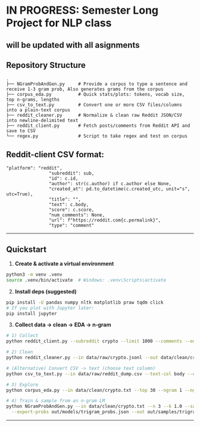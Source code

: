 # IN PROGRESS: Semester Long Project for NLP class
## will be updated with all asignments


## Repository Structure

```
.
├── NGramProbAndGen.py     # Provide a corpus to type a sentence and receive 1-3 gram prob, Also generates grams from the corpus
├── corpus_eda.py          # Quick stats/plots: tokens, vocab size, top n‑grams, lengths
├── csv_to_text.py         # Convert one or more CSV files/columns into a plain‑text corpus
├── reddit_cleaner.py      # Normalize & clean raw Reddit JSON/CSV into newline‑delimited text
├── reddit_client.py       # Fetch posts/comments from Reddit API and save to CSV
└── regex.py               # Script to take regex and test on corpus
```
## Reddit-client CSV format:
```
"platform": "reddit",
                "subreddit": sub,
                "id": c.id,
                "author": str(c.author) if c.author else None,
                "created_at": pd.to_datetime(c.created_utc, unit="s", utc=True),
                "title": "",
                "text": c.body,
                "score": c.score,
                "num_comments": None,
                "url": f"https://reddit.com{c.permalink}",
                "type": "comment"

```
---

## Quickstart

1) **Create & activate a virtual environment**
```bash
python3 -m venv .venv
source .venv/bin/activate  # Windows: .venv\Scripts\activate
```

2) **Install deps (suggested)**
```bash
pip install -U pandas numpy nltk matplotlib praw tqdm click
# If you plot with Jupyter later:
pip install jupyter
```

3) **Collect data → clean → EDA → n‑gram**
```bash
# 1) Collect
python reddit_client.py --subreddit crypto --limit 1000 --comments --out data/raw/crypto.jsonl

# 2) Clean
python reddit_cleaner.py --in data/raw/crypto.jsonl --out data/clean/crypto.txt

# (Alternative) Convert CSV -> text (choose text column)
python csv_to_text.py --in data/raw/reddit_dump.csv --text-col body --out data/clean/reddit_body.txt

# 3) Explore
python corpus_eda.py --in data/clean/crypto.txt --top 30 --ngram 1 --ngram 2 --savefig out/eda/

# 4) Train & sample from an n‑gram LM
python NGramProbAndGen.py --in data/clean/crypto.txt --n 3 --k 1.0 --samples 5 --max-tokens 60 \
  --export-probs out/models/trigram_probs.json --out out/samples/trigram_samples.txt
```

---

